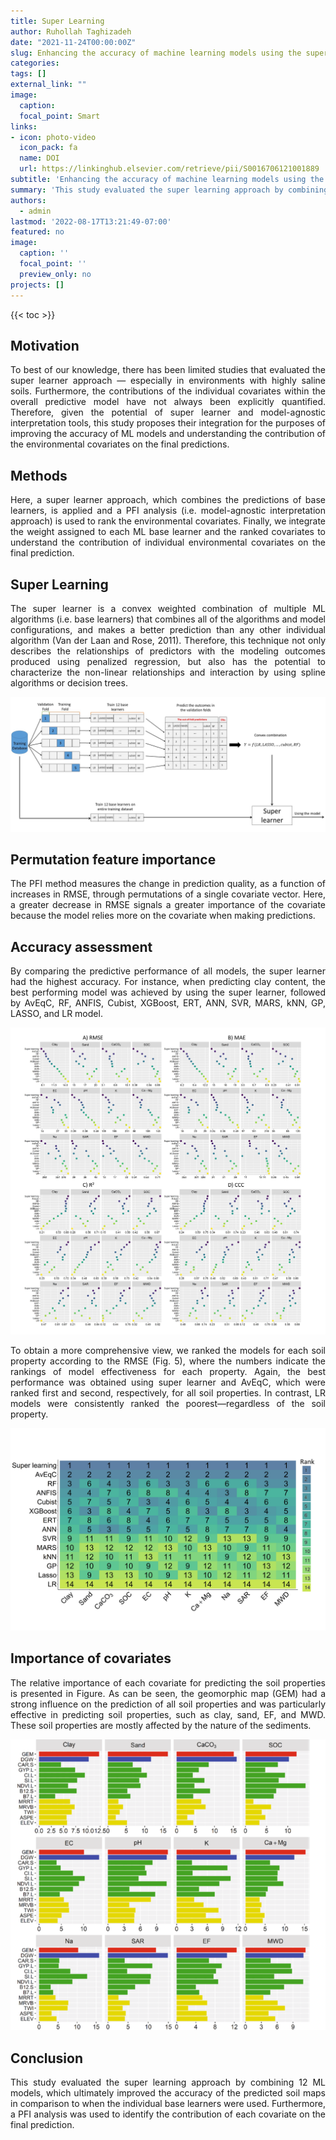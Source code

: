 ```yaml
---
title: Super Learning 
author: Ruhollah Taghizadeh
date: "2021-11-24T00:00:00Z"
slug: Enhancing the accuracy of machine learning models using the super learner technique in digital soil mapping
categories: 
tags: []
external_link: ""
image:
  caption: 
  focal_point: Smart
links:
- icon: photo-video
  icon_pack: fa
  name: DOI
  url: https://linkinghub.elsevier.com/retrieve/pii/S0016706121001889
subtitle: 'Enhancing the accuracy of machine learning models using the super learner technique in digital soil mapping'
summary: 'This study evaluated the super learning approach by combining 12 ML models, which ultimately improved the accuracy of the predicted soil maps in comparison to when the individual base learners were used. Furthermore, a model agnostic method was used to identify the individual covariates within the overall predictive model. Overall, the proposed approach may be used for improving accuracy of ML models in digital soil mapping.'
authors: 
  - admin
lastmod: '2022-08-17T13:21:49-07:00'
featured: no
image:
  caption: ''
  focal_point: ''
  preview_only: no
projects: []
---
```

{{< toc >}} 

## Motivation
<style>
body {
text-align: justify}
</style>
To best of our knowledge, there has been limited studies that evaluated the super learner approach — especially in environments with highly saline soils. Furthermore, the contributions of the individual covariates within the overall predictive model have not always been explicitly quantified. Therefore, given the potential of super learner and model-agnostic interpretation tools, this study proposes their integration for the purposes of improving the accuracy of ML models and understanding the contribution of the environmental covariates on the final predictions.

## Methods

Here, a super learner approach, which combines the predictions of base learners, is applied and a PFI analysis (i.e. model-agnostic interpretation approach) is used to rank the environmental covariates. Finally, we integrate the weight assigned to each ML base learner and the ranked covariates to understand the contribution of individual environmental covariates on the final prediction.

## Super Learning
The super learner is a convex weighted combination of multiple ML algorithms (i.e. base learners) that combines all of the algorithms and model configurations, and makes a better prediction than any other individual algorithm (Van der Laan and Rose, 2011). Therefore, this technique not only describes the relationships of predictors with the modeling outcomes produced using penalized regression, but also has the potential to characterize the non-linear relationships and interaction by using spline algorithms or decision trees.

![](fig1.png)

## Permutation feature importance
The PFI method measures the change in prediction quality, as a function of increases in RMSE, through permutations of a single covariate vector. Here, a greater decrease in RMSE signals a greater importance of the covariate because the model relies more on the covariate when making predictions.

## Accuracy assessment

By comparing the predictive performance of all models, the super learner had the highest accuracy. For instance, when predicting clay content, the best performing model was achieved by using the super learner, followed by AvEqC, RF, ANFIS, Cubist, XGBoost, ERT, ANN, SVR, MARS, kNN, GP, LASSO, and LR model. 

![](fig2.png)

To obtain a more comprehensive view, we ranked the models for each soil property according to the RMSE (Fig. 5), where the numbers indicate the rankings of model effectiveness for each property. Again, the best performance was obtained using super learner and AvEqC, which were ranked first and second, respectively, for all soil properties. In contrast, LR models were consistently ranked the poorest—regardless of the soil property.

![](fig3.png)

## Importance of covariates

The relative importance of each covariate for predicting the soil properties is presented in Figure. As can be seen, the geomorphic map (GEM) had a strong influence on the prediction of all soil properties and was particularly effective in predicting soil properties, such as clay, sand, EF, and MWD. These soil properties are mostly affected by the nature of the sediments.

![](fig4.png)


## Conclusion

This study evaluated the super learning approach by combining 12 ML models, which ultimately improved the accuracy of the predicted soil maps in comparison to when the individual base learners were used. Furthermore, a PFI analysis was used to identify the contribution of each covariate on the final prediction.

